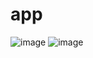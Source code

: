 # app
![image](https://user-images.githubusercontent.com/95639773/150458306-4916a2a4-ffce-4ecd-8030-95ced1767bd7.png)
![image](https://user-images.githubusercontent.com/95639773/150458447-623fa921-b998-4c63-b464-33e6b5494653.png)
